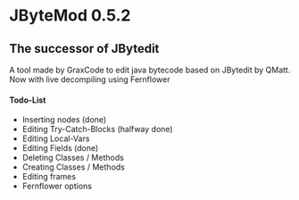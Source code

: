# JByteMod 0.5.2
## The successor of JBytedit
A tool made by GraxCode to edit java bytecode based on JBytedit by QMatt.
Now with live decompiling using Fernflower

#### Todo-List
- Inserting nodes (done)
- Editing Try-Catch-Blocks (halfway done)
- Editing Local-Vars
- Editing Fields (done)
- Deleting Classes / Methods
- Creating Classes / Methods
- Editing frames
- Fernflower options



